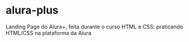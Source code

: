 # alura-plus
Landing Page do Alura+, feita durante o curso HTML e CSS: praticando HTML/CSS na plataforma da Alura
